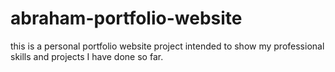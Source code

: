 # abraham-portfolio-website
this is a personal portfolio website project intended to show my professional skills and projects I have done so far.
